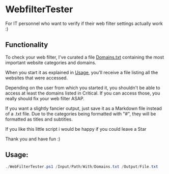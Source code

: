 # WebfilterTester
For IT personnel who want to verify if their web filter settings actually work :)

## Functionality

To check your web filter, I've curated a file [Domains.txt](./Domains.txt) containing the most important website categories and domains.

When you start it as explained in [Usage](./README.md##Usage), you'll receive a file listing all the websites that were accessed.

Depending on the user from which you started it, you shouldn't be able to access at least the domains listed in Critical. If you can access those, you really should fix your web filter ASAP.

If you want a slightly fancier output, just save it as a Markdown file instead of a .txt file. Due to the categories being formatted with "#", they will be formatted as titles and subtitles.

If you like this little script i would be happy if you could leave a Star

Thank you and have fun :)

## Usage:

```PowerShell
./WebFilterTester.ps1 /Input/Path/With/Domains.txt /Output/File.txt

```